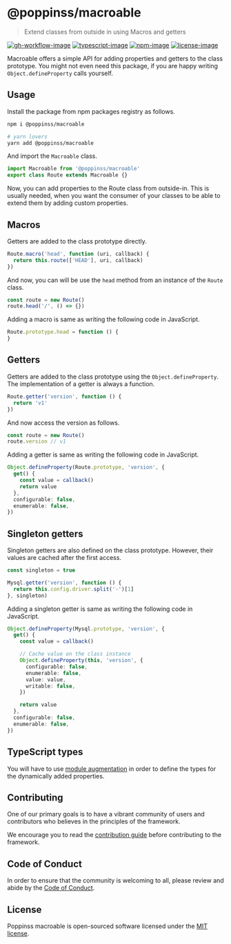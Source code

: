 # @poppinss/macroable
> Extend classes from outside in using Macros and getters

[![gh-workflow-image]][gh-workflow-url] [![typescript-image]][typescript-url] [![npm-image]][npm-url] [![license-image]][license-url]

Macroable offers a simple API for adding properties and getters to the class prototype. You might not even need this package, if you are happy writing `Object.defineProperty` calls yourself.

## Usage
Install the package from npm packages registry as follows.

```sh
npm i @poppinss/macroable

# yarn lovers
yarn add @poppinss/macroable
```

And import the `Macroable` class.

```ts
import Macroable from '@poppinss/macroable'
export class Route extends Macroable {}
```

Now, you can add properties to the Route class from outside-in. This is usually needed, when you want the consumer of your classes to be able to extend them by adding custom properties.

## Macros
Getters are added to the class prototype directly.

```ts
Route.macro('head', function (uri, callback) {
  return this.route(['HEAD'], uri, callback)
})
```

And now, you can will be use the `head` method from an instance of the `Route` class.

```ts
const route = new Route()
route.head('/', () => {})
```

Adding a macro is same as writing the following code in JavaScript.

```ts
Route.prototype.head = function () {
}
```

## Getters
Getters are added to the class prototype using the `Object.defineProperty`. The implementation of a getter is always a function.

```ts
Route.getter('version', function () {
  return 'v1'
})
```

And now access the version as follows.

```ts
const route = new Route()
route.version // v1
```

Adding a getter is same as writing the following code in JavaScript.

```ts
Object.defineProperty(Route.prototype, 'version', {
  get() {
    const value = callback()
    return value
  },
  configurable: false,
  enumerable: false,
})
```

## Singleton getters
Singleton getters are also defined on the class prototype. However, their values are cached after the first access.

```ts
const singleton = true

Mysql.getter('version', function () {
  return this.config.driver.split('-')[1]
}, singleton)
```

Adding a singleton getter is same as writing the following code in JavaScript.

```ts
Object.defineProperty(Mysql.prototype, 'version', {
  get() {
    const value = callback()

    // Cache value on the class instance
    Object.defineProperty(this, 'version', {
      configurable: false,
      enumerable: false,
      value: value,
      writable: false,
    })

    return value
  },
  configurable: false,
  enumerable: false,
})
```

## TypeScript types
You will have to use [module augmentation](https://www.typescriptlang.org/docs/handbook/declaration-merging.html#module-augmentation) in order to define the types for the dynamically added properties.

## Contributing

One of our primary goals is to have a vibrant community of users and contributors who believes in the principles of the framework.

We encourage you to read the [contribution guide](https://github.com/poppinss/.github/blob/main/docs/CONTRIBUTING.md) before contributing to the framework.

## Code of Conduct

In order to ensure that the community is welcoming to all, please review and abide by the [Code of Conduct](https://github.com/poppinss/.github/blob/main/docs/CODE_OF_CONDUCT.md).

## License

Poppinss macroable is open-sourced software licensed under the [MIT license](LICENSE.md).

[gh-workflow-image]: https://img.shields.io/github/actions/workflow/status/poppinss/macroable/checks.yml?style=for-the-badge
[gh-workflow-url]: https://github.com/poppinss/macroable/actions/workflows/checks.yml "Github action"

[typescript-image]: https://img.shields.io/badge/Typescript-294E80.svg?style=for-the-badge&logo=typescript
[typescript-url]: "typescript"

[npm-image]: https://img.shields.io/npm/v/@poppinss/macroable.svg?style=for-the-badge&logo=npm
[npm-url]: https://npmjs.org/package/@poppinss/macroable 'npm'

[license-image]: https://img.shields.io/npm/l/@poppinss/macroable?color=blueviolet&style=for-the-badge
[license-url]: LICENSE.md 'license'
